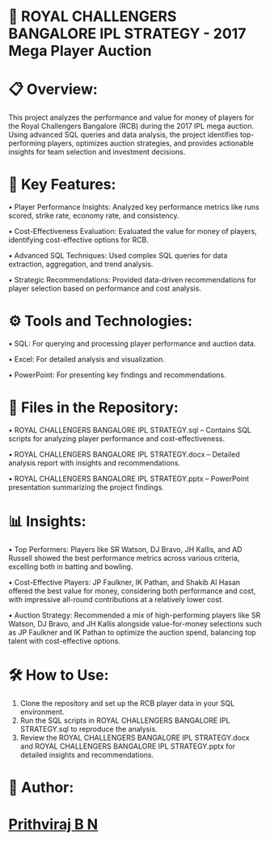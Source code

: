 # 🎯 ROYAL CHALLENGERS BANGALORE IPL STRATEGY - 2017 Mega Player Auction
#  📋 Overview:
This project analyzes the performance and value for money of players for the Royal Challengers Bangalore (RCB) during the 2017 IPL mega auction. Using advanced SQL queries and data analysis, the project identifies top-performing players, optimizes auction strategies, and provides actionable insights for team selection and investment decisions.
#  🚀 Key Features:
•	Player Performance Insights: Analyzed key performance metrics like runs scored, strike rate, economy rate, and consistency.

•	Cost-Effectiveness Evaluation: Evaluated the value for money of players, identifying cost-effective options for RCB.

•	Advanced SQL Techniques: Used complex SQL queries for data extraction, aggregation, and trend analysis.

•	Strategic Recommendations: Provided data-driven recommendations for player selection based on performance and cost analysis.
#  ⚙️ Tools and Technologies:
•	SQL: For querying and processing player performance and auction data.

•	Excel: For detailed analysis and visualization.

•	PowerPoint: For presenting key findings and recommendations.

#  📁 Files in the Repository:
•	ROYAL CHALLENGERS BANGALORE IPL STRATEGY.sql – Contains SQL scripts for analyzing player performance and cost-effectiveness.

•	ROYAL CHALLENGERS BANGALORE IPL STRATEGY.docx – Detailed analysis report with insights and recommendations.

•	ROYAL CHALLENGERS BANGALORE IPL STRATEGY.pptx – PowerPoint presentation summarizing the project findings.

#  📊 Insights:
•	Top Performers: Players like SR Watson, DJ Bravo, JH Kallis, and AD Russell showed the best performance metrics across various criteria, excelling both in batting and bowling.

•	Cost-Effective Players: JP Faulkner, IK Pathan, and Shakib Al Hasan offered the best value for money, considering both performance and cost, with impressive all-round contributions at a relatively lower cost.

•	Auction Strategy: Recommended a mix of high-performing players like SR Watson, DJ Bravo, and JH Kallis alongside value-for-money selections such as JP Faulkner and IK Pathan to optimize the auction spend, balancing top talent with cost-effective options.

#  🛠 How to Use:
1.	Clone the repository and set up the RCB player data in your SQL environment.
2.	Run the SQL scripts in ROYAL CHALLENGERS BANGALORE IPL STRATEGY.sql to reproduce the analysis.
3.	Review the ROYAL CHALLENGERS BANGALORE IPL STRATEGY.docx and ROYAL CHALLENGERS BANGALORE IPL STRATEGY.pptx for detailed insights and recommendations.

#  👤 Author:
#  [Prithviraj B N](https://www.linkedin.com/in/prithvirajbn/)
